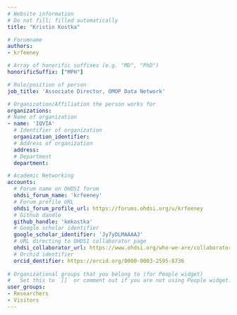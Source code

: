 ```yaml
---
# Website information
# Do not fill; filled automatically
title: "Kristin Kostka"

# Forumname 
authors:
- krfeeney

# Array of honorific suffixes (e.g. "MD", "PhD")
honorificSuffix: ["MPH"]

# Role/position of person
job_title: 'Associate Director, OMOP Data Network'

# Organization/Affiliation the person works for
organizations:
# Name of organization
- name: 'IQVIA'
  # Identifier of organization
  organization_identifier: 
  # Address of organization
  address: 
  # Department
  department: 

# Academic Networking
accounts:
  # Forum name on OHDSI forum
  ohdsi_forum_name: 'krfeeney'
  # Forum profile URL
  ohdsi_forum_profile_url: https://forums.ohdsi.org/u/krfeeney
  # Github dandle
  github_handle: 'kmkostka'
  # Google scholar identifier
  google_scholar_identifier: 'Jy7yDLMAAAAJ'
  # URL directing to OHDSI collaborator page
  ohdsi_collaborator_url: https://www.ohdsi.org/who-we-are/collaborators/kristin-kostka/
  # Orchid identifier
  orcid_dentifier: https://orcid.org/0000-0003-2595-8736
  
# Organizational groups that you belong to (for People widget)
#   Set this to `[]` or comment out if you are not using People widget.
user_groups:
- Researchers
- Visitors
---
```


